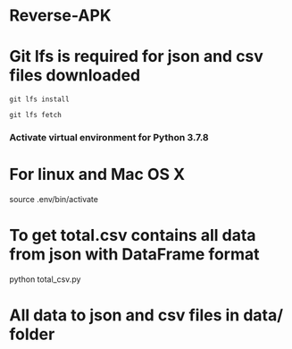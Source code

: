 # Reverse-APK

<!-- # To clone this repository: -->
<!-- git clone https://github.com/BlueDruddgion/Reverse-APK.git -->

# Git lfs is required for json and csv files downloaded
```
git lfs install
```
```
git lfs fetch
```

### Activate virtual environment for Python 3.7.8
# For linux and Mac OS X
source .env/bin/activate

# To get total.csv contains all data from json with DataFrame format
python total_csv.py

# All data to json and csv files in data/ folder